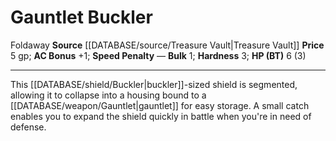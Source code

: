 ﻿---
ac: '1'
bulk: '1'
hardness: '3'
hp: 6 (3)
id: '8'
item_category: Shields
item_subcategory: Base Shields
level: '0'
name: Gauntlet Buckler
price: 5 gp
rarity: Common
source: '[[DATABASE/source/Treasure Vault|Treasure Vault]]'
trait:
- '[[DATABASE/trait/Foldaway|Foldaway]]'
type: Shield

---
# Gauntlet Buckler

<span class="item-trait">Foldaway</span>
**Source** [[DATABASE/source/Treasure Vault|Treasure Vault]] 
**Price** 5 gp; **AC Bonus** +1; **Speed Penalty** —
**Bulk** 1; **Hardness** 3; **HP (BT)** 6 (3)

---
This [[DATABASE/shield/Buckler|buckler]]-sized shield is segmented, allowing it to collapse into a housing bound to a [[DATABASE/weapon/Gauntlet|gauntlet]] for easy storage. A small catch enables you to expand the shield quickly in battle when you're in need of defense.